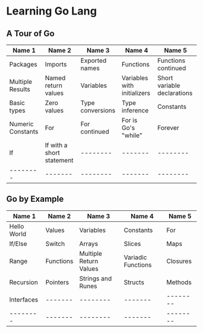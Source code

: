 # Learning Go Lang

## A Tour of Go

| Name 1    | Name 2 | Name 3    | Name 4 | Name 5   |
| -------- | ------- | -------- | ------- | -------- |
| Packages | Imports | Exported names | Functions | Functions continued |
| Multiple Results | Named return values | Variables | Variables with initializers | Short variable declarations |
| Basic types | Zero values | Type conversions | Type inference | Constants |
| Numeric Constants | For | For continued | For is Go's "while" | Forever |
| If | If with a short statement | -------- | ------- | -------- |
| -------- | ------- | -------- | ------- | -------- |

## Go by Example

| Name 1    | Name 2 | Name 3    | Name 4 | Name 5   |
| -------- | ------- | -------- | ------- | -------- |
| Hello World | Values | Variables | Constants | For |
| If/Else | Switch | Arrays | Slices | Maps |
| Range | Functions | Multiple Return Values | Variadic Functions | Closures |
| Recursion | Pointers | Strings and Runes | Structs | Methods |
| Interfaces | ------- | -------- | ------- | -------- |
| -------- | ------- | -------- | ------- | -------- |

